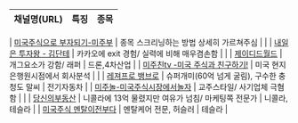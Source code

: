 | 채널명(URL) | 특징 | 종목 |
|-|-|-|

| [미국주식으로 부자되기-미주부](https://www.youtube.com/channel/UCM_HKYb6M9ZIAjosJfWS3Lw) | 종목 스크리닝하는 방법 상세히 가르쳐주심 |      |
| [내일은 투자왕 - 김단테](https://www.youtube.com/channel/UCKTMvIu9a4VGSrpWy-8bUrQ) | 카카오에 exit 경험/ 실력에 비해 매우겸손함 |      |
| [제이디드월드](https://www.youtube.com/channel/UCnQm5yxDkKwAXt-bqedJ2bg) | 개그요소가 강함/ 래퍼 |   드론,4차산업    |
| [미주친tv -미국 주식과 친구하기!](https://www.youtube.com/channel/UC00Lu-8w40f-5LeklOkOsnA) | 미국 현지 은행원시점에서 회사분석 |       |
| [레져프로 뱅브로](https://www.youtube.com/channel/UC0uHRAt-DWvceQE9P7w25ng) | 슈퍼개미(60억 넘게 굴림), 구수한 충청도 말씨 | 전기자동차       |
| [미주놀-미국주식시장에서놀자](https://www.youtube.com/channel/UCJrRW57llzx2hX_LmRoCkng) | 교주스타일/ 사기업체 극혐함 |       |
| [당신의부동산](https://www.youtube.com/user/AdmanSocial) | 니콜라에 13억 물렸지만 여유가 넘침/ 마케팅쪽 전문가 |    니콜라,테슬라   |
| [미국주식 멘탈이전부다](https://www.youtube.com/channel/UCgVp2k71X1-ORHtvs-r5O8Q) | 멘탈케어 전문, 허슬러 |   테슬라  |
